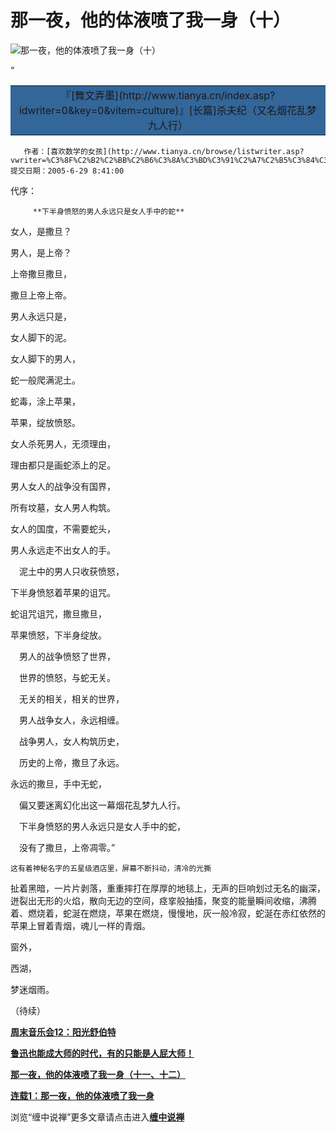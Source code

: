 那一夜，他的体液喷了我一身（十）
====

			

                                                                    

![那一夜，他的体液喷了我一身（十）](http://simg.sinajs.cn/blog7style/images/common/sg_trans.gif)

                                                                    

“<table bordercolor="#FFFFFF" cellpadding="2" align="center" border="0" cellspacing="2" ><tbody ><tr >
<td bgcolor="#336699" align="middle" >『[舞文弄墨](http://www.tianya.cn/index.asp?idwriter=0&key=0&vitem=culture)』[长篇]杀夫纪（又名烟花乱梦九人行）
</td></tr></tbody></table>

       作者：[喜欢数学的女孩](http://www.tianya.cn/browse/listwriter.asp?vwriter=%C3%8F%C2%B2%C2%BB%C2%B6%C3%8A%C3%BD%C3%91%C2%A7%C2%B5%C3%84%C3%85%C2%AE%C2%BA%C2%A2&idwriter=0&key=0) 提交日期：2005-6-29 8:41:00

     
  代序：

         **下半身愤怒的男人永远只是女人手中的蛇**

                         

  女人，是撒旦？

  男人，是上帝？

  上帝撒旦撒旦，

  撒旦上帝上帝。

  男人永远只是，

  女人脚下的泥。

   女人脚下的男人，

  蛇一般爬满泥土。

  蛇毒，涂上苹果，

  苹果，绽放愤怒。

  女人杀死男人，无须理由，

  理由都只是画蛇添上的足。

   男人女人的战争没有国界，

   所有坟墓，女人男人构筑。

  女人的国度，不需要蛇头，

  男人永远走不出女人的手。

　泥土中的男人只收获愤怒，

  下半身愤怒着苹果的诅咒。

  蛇诅咒诅咒，撒旦撒旦，

  苹果愤怒，下半身绽放。

　男人的战争愤怒了世界，

　世界的愤怒，与蛇无关。

　无关的相关，相关的世界，

　男人战争女人，永远相缠。

　战争男人，女人构筑历史，

　历史的上帝，撒旦了永远。

  永远的撒旦，手中无蛇，

　偏又要迷离幻化出这一幕烟花乱梦九人行。

　下半身愤怒的男人永远只是女人手中的蛇，

　没有了撒旦，上帝凋零。”

    这有着神秘名字的五星级酒店里，屏幕不断抖动，清冷的光撕

扯着黑暗，一片片剥落，重重摔打在厚厚的地毯上，无声的巨响划过无名的幽深，迸裂出无形的火焰，散向无边的空间，痉挛般抽搐，聚变的能量瞬间收缩，沸腾着、燃烧着，蛇涎在燃烧，苹果在燃烧，慢慢地，灰一般冷寂，蛇涎在赤红依然的苹果上冒着青烟，魂儿一样的青烟。

 窗外，

 西湖，

 梦迷烟雨。

（待续）

[**周末音乐会12：阳光舒伯特**](http://blog.sina.com.cn/u/486e105c010006is)

[**鲁迅也能成大师的时代，有的只能是人屁大师！**](http://blog.sina.com.cn/u/486e105c010006ff)

[**那一夜，他的体液喷了我一身（十一、十二）**](http://blog.sina.com.cn/u/486e105c010006ie)

[**连载1：那一夜，他的体液喷了我一身**](http://blog.sina.com.cn/u/486e105c010001xk)

浏览“缠中说禅”更多文章请点击进入[**缠中说禅**](http://blog.sina.com.cn/m/chzhshch)
